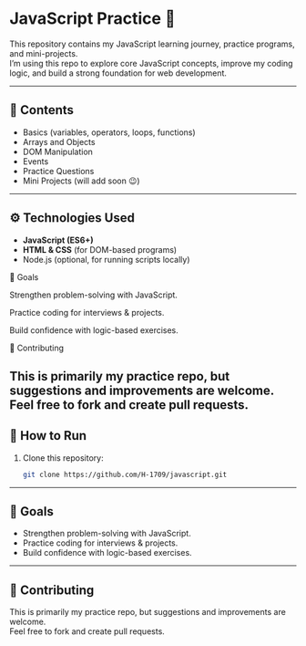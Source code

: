 # JavaScript Practice 🚀

This repository contains my JavaScript learning journey, practice programs, and mini-projects.  
I’m using this repo to explore core JavaScript concepts, improve my coding logic, and build a strong foundation for web development.

---

## 📂 Contents
- Basics (variables, operators, loops, functions)
- Arrays and Objects
- DOM Manipulation
- Events
- Practice Questions
- Mini Projects (will add soon 😉)

---

## ⚙️ Technologies Used
- **JavaScript (ES6+)**
- **HTML & CSS** (for DOM-based programs)
- Node.js (optional, for running scripts locally)


🎯 Goals

Strengthen problem-solving with JavaScript.

Practice coding for interviews & projects.

Build confidence with logic-based exercises.

🤝 Contributing

This is primarily my practice repo, but suggestions and improvements are welcome.
Feel free to fork and create pull requests.
---

## 🚀 How to Run
1. Clone this repository:
   ```bash
   git clone https://github.com/H-1709/javascript.git

---

## 🎯 Goals
- Strengthen problem-solving with JavaScript.
- Practice coding for interviews & projects.
- Build confidence with logic-based exercises.

---

## 🤝 Contributing
This is primarily my practice repo, but suggestions and improvements are welcome.  
Feel free to fork and create pull requests.

